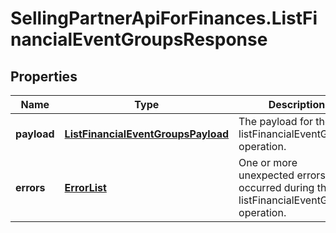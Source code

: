 # SellingPartnerApiForFinances.ListFinancialEventGroupsResponse

## Properties
Name | Type | Description | Notes
------------ | ------------- | ------------- | -------------
**payload** | [**ListFinancialEventGroupsPayload**](ListFinancialEventGroupsPayload.md) | The payload for the listFinancialEventGroups operation. | [optional] 
**errors** | [**ErrorList**](ErrorList.md) | One or more unexpected errors occurred during the listFinancialEventGroups operation. | [optional] 


